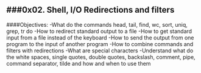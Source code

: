 ###0x02. Shell, I/O Redirections and filters
---
####Objectives:
-What do the commands head, tail, find, wc, sort, uniq, grep, tr do
-How to redirect standard output to a file
-How to get standard input from a file instead of the keyboard
-How to send the output from one program to the input of another program
-How to combine commands and filters with redirections
-What are special characters
-Understand what do the white spaces, single quotes, double quotes, backslash, comment, pipe, command separator, tilde and how and when to use them